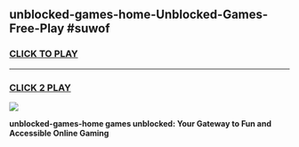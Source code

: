 
## unblocked-games-home-Unblocked-Games-Free-Play #suwof
<h3>
<a href="https://us.freeplayer.one?title=unblocked-games-home&ref=9M">CLICK TO PLAY</a></h3>
<hr>

<h3>
<a href="https://us.freeplayer.one?title=unblocked-games-home&ref=9M">CLICK 2 PLAY</a>
  
</h3>

<a href="https://us.freeplayer.one?title=unblocked-games-home&ref=9M"><img src="https://clearcache.store/games.png"></a>


**unblocked-games-home games unblocked: Your Gateway to Fun and Accessible Online Gaming**
